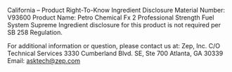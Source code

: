  
 
 
California – Product Right-To-Know Ingredient Disclosure 
Material Number: V93600 
Product Name: Petro Chemical Fx 2 Professional Strength Fuel System Supreme 
Ingredient disclosure for this product is not required per SB 258 Regulation. 
 
For additional information or question, please contact us at: 
Zep, Inc. 
C/O Technical Services 
3330 Cumberland Blvd. SE, Ste 700 
Atlanta, GA 30339 
Email: asktech@zep.com 
 
 
 
 
